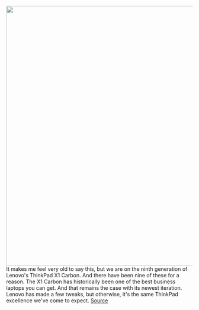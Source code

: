 <img src='https://cdn.vox-cdn.com/thumbor/6UOpsMPFUs3iVt-HPP31rshRtF4=/0x0:2040x1360/1200x675/filters:focal(936x655:1262x981)/cdn.vox-cdn.com/uploads/chorus_image/image/69914647/akrales_210824_4723_0131.18.jpg' width='700px' /><br/>
It makes me feel very old to say this, but we are on the ninth generation of Lenovo's ThinkPad X1 Carbon. And there have been nine of these for a reason. The X1 Carbon has historically been one of the best business laptops you can get. And that remains the case with its newest iteration. Lenovo has made a few tweaks, but otherwise, it's the same ThinkPad excellence we've come to expect.
<a href='https://www.theverge.com/22691965/lenovo-thinkpad-x1-carbon-gen-9-review-design-specs-price-features'> Source <a/>